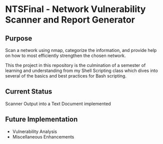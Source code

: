 # NTSFinal - Network Vulnerability Scanner and Report Generator

## Purpose
Scan a network using nmap, categorize the information, and provide help on how to most efficiently strengthen the chosen network.

This the project in this repository is the culmination of a semester of learning and understanding from my Shell Scripting class which dives into several of the basics and best practices for Bash scripting.

## Current Status
Scanner Output into a Text Document implemented

## Future Implementation
* Vulnerability Analysis
* Miscellaneous Enhancements
